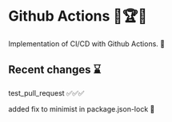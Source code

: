 # Github Actions 🌈🏆💯

Implementation of CI/CD with Github Actions. 👀

## Recent changes ⌛

test_pull_request ✅✅✅

added fix to minimist in package.json-lock 🔑